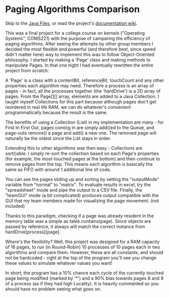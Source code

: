 Paging Algorithms Comparison
=========================
Skip to the [Java Files](https://github.com/Erudition/Compare-Paging-Algorithms/tree/master/OSproject/src), or read the project's  [documentation wiki](https://github.com/Erudition/Compare-Paging-Algorithms/wiki).

This was a final project for a college course on kernels ("Operating Systems", COMS221) with the purpose of camparing the efficiency of paging algorithms. After seeing the attempts by other group members I decided the most flexible and powerful (and therefore best, since speed didn't matter here) way to implement this was to follow Object-Oriented philosophy. I started by making a 'Page' class and making methods to manipulate Pages. In that one night I had eventually rewritten the entire project from scratch:

A 'Page' is a class with a contentBit, referenceBit, touchCount and any other properties each algorithm may need. Therefore a process is an array of pages - in fact, all the processes together (the 'hardDrive') is a 2D array of pages. From the Page[][] array, elements are added to a Java Collection. I taught myself Collections for this part because although pages don't get reordered in real life RAM, we can do whatever's convenient programmatically because the result is the same.

The benefits of using a Collection (List) in my implementation are many - for First In First Out, pages coming in are simply add()ed to the Queue, and page-outs remove() a page and add() a new one. The removed page will naturally be the oldest since the List stays in order.

Extending this to other algorithms was then easy - Collections are sort()able. I simply re-sort the collection based on each Page's properties (for example, the most-touched pages at the bottom) and then continue to remove pages from the top. This means each algorithm is basically the same as FIFO with around 1 additional line of code.

You can see the pages sliding up and sorting by setting the "outputMode" variable from "normal" to "matrix". To evaluate results in excel, try the "spreadsheet" mode and pipe the output to a CSV file. Finally, the "teamGUI" mode (a bit complicated) produces output compatible with the GUI that my team members made for visualizing the page movement. (not included)

Thanks to this paradigm, checking if a page was already resident in the memory table was a simple as table.contains(page). Since objects are passed by reference, it always will match the correct instance from hardDrive[process][page].

Where's the flexibility? Well, this project was designed for a RAM capacity of 16 pages, to run (in Round-Robin) 10 processes of 10 pages each in two algorithms and compare them. However, these are all constants, and should not be hardcoded - right at the top of the program you'll see you change these values to simulate whatever values you want!

In short, the program has a 10% chance each cycle of the currently touched page being modified (marked by '*') and a 90% bias towards pages 8 and 9 of a process (as if they had high Locality). It is heavily commented so you should have no problem seeing what goes on.

